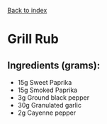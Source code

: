 [Back to index](../index.MD)

# Grill Rub
## Ingredients (grams):

* 15g Sweet Paprika
* 15g Smoked Paprika
* 3g Ground black pepper
* 30g Granulated garlic
* 2g Cayenne pepper

